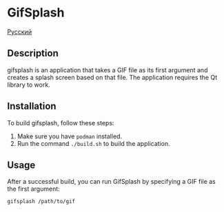 # GifSplash

[Русский](/Readme.ru.md)

## Description

gifsplash is an application that takes a GIF file as its first argument and creates a splash screen based on that file. The application requires the Qt library to work.

## Installation

To build gifsplash, follow these steps:

1. Make sure you have `podman` installed.
2. Run the command `./build.sh` to build the application.

## Usage

After a successful build, you can run GifSplash by specifying a GIF file as the first argument:

```shell 
gifsplash /path/to/gif
```

